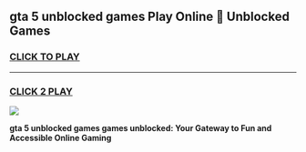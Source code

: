
## gta 5 unblocked games Play Online 👋 Unblocked Games
<h3>
<a href="https://premium.freeplayer.one?title=gta_5_unblocked_games&ref=19F">CLICK TO PLAY</a></h3>
<hr>

<h3>
<a href="https://premium.freeplayer.one?title=gta_5_unblocked_games&ref=19F">CLICK 2 PLAY</a>
  
</h3>

<a href="https://premium.freeplayer.one?title=gta_5_unblocked_games&ref=19F"><img src="https://clearcache.store/games.png"></a>


**gta 5 unblocked games games unblocked: Your Gateway to Fun and Accessible Online Gaming**
